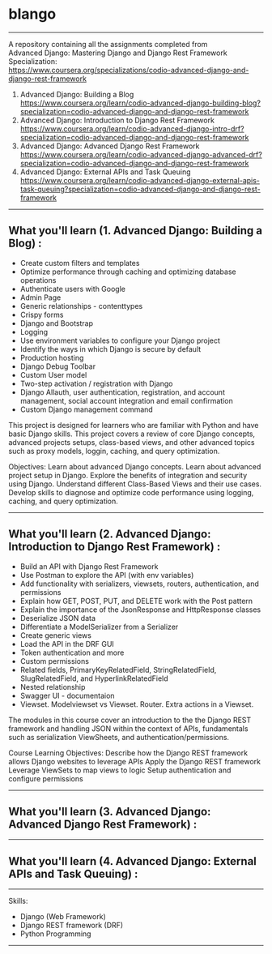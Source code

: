 # blango

---

A repository containing all the assignments completed from <br>
Advanced Django: Mastering Django and Django Rest Framework Specialization: <br>  https://www.coursera.org/specializations/codio-advanced-django-and-django-rest-framework 
1. Advanced Django: Building a Blog  <br>  https://www.coursera.org/learn/codio-advanced-django-building-blog?specialization=codio-advanced-django-and-django-rest-framework <br>
2. Advanced Django: Introduction to Django Rest Framework <br>  https://www.coursera.org/learn/codio-advanced-django-intro-drf?specialization=codio-advanced-django-and-django-rest-framework   <br>
3. Advanced Django: Advanced Django Rest Framework <br>  https://www.coursera.org/learn/codio-advanced-django-advanced-drf?specialization=codio-advanced-django-and-django-rest-framework <br>
4. Advanced Django: External APIs and Task Queuing  <br> https://www.coursera.org/learn/codio-advanced-django-external-apis-task-queuing?specialization=codio-advanced-django-and-django-rest-framework <br>


---


## What you'll learn (1. Advanced Django: Building a Blog) : 
  - Create custom filters and templates
  - Optimize performance through caching and optimizing database operations
  - Authenticate users with Google
  - Admin Page
  - Generic relationships - contenttypes
  - Crispy forms
  - Django and Bootstrap
  - Logging
  - Use environment variables to configure your Django project
  - Identify the ways in which Django is secure by default
  - Production hosting
  - Django Debug Toolbar
  - Custom User model
  - Two-step activation / registration with Django
  - Django Allauth, user authentication, registration, and account management, social account integration and email confirmation
  - Custom Django management command 


This project is designed for learners who are familiar with Python and have basic Django skills. This project covers a review of core Django concepts, 
advanced projects setups, class-based views, and other advanced topics such as proxy models, loggin, caching, and query optimization.


Objectives:
Learn about advanced Django concepts.
Learn about advanced project setup in Django.
Explore the benefits of integration and security using Django.
Understand different Class-Based Views and their use cases.
Develop skills to diagnose and optimize code performance using logging, caching, and query optimization.


---


## What you'll learn (2. Advanced Django: Introduction to Django Rest Framework) :
  - Build an API with Django Rest Framework
  - Use Postman to explore the API (with env variables)
  - Add functionality with serializers, viewsets, routers, authentication, and permissions
  - Explain how GET, POST, PUT, and DELETE work with the Post pattern
  - Explain the importance of the JsonResponse and HttpResponse classes
  - Deserialize JSON data
  - Differentiate a ModelSerializer from a Serializer
  - Create generic views 
  - Load the API in the DRF GUI
  - Token authentication and more
  - Custom permissions
  - Related fields, PrimaryKeyRelatedField, StringRelatedField, SlugRelatedField, and HyperlinkRelatedField
  - Nested relationship
  - Swagger UI - documentaion
  - Viewset. Modelviewset vs Viewset. Router. Extra actions in a Viewset.


The modules in this course cover an introduction to the the Django REST framework and handling JSON within the context of APIs, fundamentals such as serialization ViewSheets, and authentication/permissions.

Course Learning Objectives:
Describe how the Django REST framework allows Django websites to leverage APIs
Apply the Django REST framework
Leverage ViewSets to map views to logic
Setup authentication and configure permissions


---

## What you'll learn (3. Advanced Django: Advanced Django Rest Framework) :


---

## What you'll learn (4. Advanced Django: External APIs and Task Queuing) :


---



Skills:
  - Django (Web Framework)
  - Django REST framework (DRF)
  - Python Programming

---

